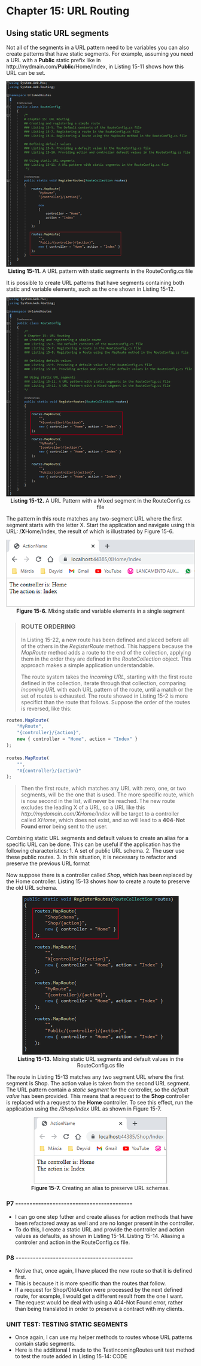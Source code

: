 # Chapter 15: URL Routing

## Using static URL segments

Not all of the segments in a URL pattern need to be variables you can also create patterns that have static segments. For example, assuming you need a URL with a **Public** static prefix like in ht</span>tp://mydmain.com/**Public**/Home/Index, in Listing 15-11 shows how this URL can be set.

<p align="center">
    <img src="ch15-Pictures/Listing 15-11.png" /><br />
    <b>Listing 15-11.</b> A URL pattern with static segments in the RouteConfig.cs file
</p>

It is possible to create URL patterns that have segments containing both static and variable elements, such as the one shown in Listing 15-12.

<p align="center">
    <img src="ch15-Pictures/Listing 15-12.png" /><br />
    <b>Listing 15-12.</b> A URL Pattern with a Mixed segment in the RouteConfig.cs file
</p>
    
The pattern in this route matches any two-segment URL where the first segment starts with the letter X. Start the application and navigate using this URL: /**X**Home/Index, the result of which is illustrated by Figure 15-6.

<p align="center">
    <img src="ch15-Pictures/Figure 15-6.png" /><br />
    <b>Figure 15-6.</b> Mixing static and variable elements in a single segment
</p>

> ### ROUTE ORDERING
>
> In Listing 15-22, a new route has been defined and placed before all of the others in the *RegisterRoute* method. This happens because the *MapRoute* method adds a route to the end of the collection, applying them in the order they are defined in the *RouteCollection* object. This approach makes a simple application understandable.
>
> The route system takes the *incoming URL*, starting with the first route defined in the collection, iterate through that collection, comparing *incoming URL* with each URL pattern of the route, until a match or the set of routes is exhausted. The route showed in Listing 15-2 is more specifict than the route that follows. Suppose the order of the routes is reversed, like this:
>
```js
routes.MapRoute(
	"MyRoute",
	"{controller}/{action}",
	new { controller = "Home", action = "Index" }
);

routes.MapRoute(
	"",
	"X{controller}/{action}"
);
```
>
> Then the first route, which matches any URL with zero, one, or two segments, will be the one that is used. The more specific route, which is now second in the list, will never be reached. The new route excludes the leading X of a URL, so a URL like this *ht<span>tp:/</span>/mydomain.com/**X**Home/Index* will be target to a controller called *XHome*, which does not exist, and so will lead to a **404-Not Found error** being sent to the user.

Combining static URL segments and default values to create an alias for a specific URL can be done. This can be useful if the application has the following characteristics:
    1. A set of public URL schema.
    2. The user use these public routes.
    3. In this situation, it is necessary to refactor and preserve the previous URL format

Now suppose there is a controller called *Shop*, which has been replaced by the Home controller. Listing 15-13 shows how to create a route to preserve the old URL schema.

<p align="center">
    <img src="ch15-Pictures/Listing 15-13.png" /><br />
    <b>Listing 15-13.</b> Mixing static URL segments and default values in the RouteConfig.cs file
</p>

The route in Listing 15-13 matches any two segment URL where the first segment is Shop. The action value is taken from the second URL segment. The URL pattern contain a *static segment* for the controller, so the *default value* has been provided. This means that a request to the **Shop** controller is replaced with a request to the **Home** controller. To see this effect, run the application using the */Shop/Index* URL as shown in Figure 15-7.
	
<p align="center">
    <img src="ch15-Pictures/Figure 15-7.png" /><br />
    <b>Figure 15-7.</b> Creating an alias to preserve URL schemas.
</p>


<!--
# Chapter 15: URL Routing
## Using static URL segments
### Figure 15-7. Creating an alias to preserve URL schemas.

> SUMMARRY AND UPDATE ==========================
.
> CONTENTS =====================================
# Chapter 15: URL Routing
## Using static URL segments
### ROUTE ORDERING
### UNIT TEST: TESTING STATIC SEGMENTS
.
> GITHUB =====================================
https://github.com/deyran/asp-dot-net-training/blob/main/pro-asp-net-mvc/chapter-15/ff-using-static-url-segments.md
.
> # ==========================================
#DotNet #csharp #csharpdotnet #dotnetcore #csharpdeveloper #dotnetdevelopers #aspnetcore #ASPNET #aspdotnet #IT #developer #TI #tecnologia #DevOps #desenvolvedor #programador #software #homeoffice #dev #tecnologiadainformacao #devs #code #programacao #programação #tecnologiadainformação #sistemasdeinformação #engenhariadesoftware #GitHub #ASPNETMVC #ASPNET #MVC #core #MVC #route #urlroute #urlroting #urlpatterns #RoutingSystem
-->





### P7 -----------------------------------------

* I can go one step futher and create aliases for action methods that have been refactored away as well and are no longer present in the controller.
* To do this, I create a static URL and provide the controller and action values as defaults, as shown in Listing 15-14.
    Listing 15-14. Aliasing a controler and action in the RouteConfig.cs file.

### P8 -----------------------------------------

* Notive that, once again, I have placed the new route so that it is defined first.
* This is because it is more specific than the routes that follow.
* If a request for Shop/OldAction were processed by the next defined route, for example, I would get a different result from the one I want.
* The request would be deal with using a 404-Not Found error, rather than being translated in order to preserve a contract with my clients.

### UNIT TEST: TESTING STATIC SEGMENTS

* Once again, I can use my helper methods to routes whose URL patterns contain static segments.
* Here is the additional I made to the TestIncomingRoutes unit test method to test the route added in Listing 15-14:
	CODE